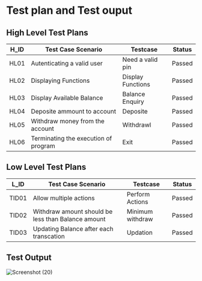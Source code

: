# Test plan and Test ouput 
## High Level Test Plans
|H_ID | Test Case Scenario | Testcase | Status |
|-----|--------------------|----------|---------|
|HL01| Autenticating a valid user | Need a valid pin | Passed |
|HL02| Displaying Functions | Display Functions | Passed |
|HL03| Display Available Balance | Balance Enquiry | Passed |
|HL04| Deposite ammount to account | Deposite | Passed |
|HL05| Withdraw money from the account  | Withdrawl | Passed |
|HL06| Terminating the execution of program | Exit | Passed | 

## Low Level Test Plans
|L_ID | Test Case Scenario | Testcase | Status |
|-----|--------------------|----------|---------|
|TID01| Allow multiple actions | Perform Actions | Passed |
|TID02| Withdraw amount should be less than Balance amount| Minimum withdraw | Passed |
|TID03| Updating Balance after each transcation | Updation  | Passed |
 ## Test Output
![Screenshot (20)](https://user-images.githubusercontent.com/81628668/114973862-e8a3c380-9e9e-11eb-972a-f52030ee218f.png)




